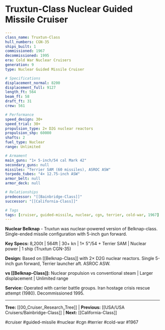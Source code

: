 # Truxtun-Class Nuclear Guided Missile Cruiser

```yaml
---
class_name: Truxtun-Class
hull_numbers: CGN-35
ships_built: 1
commissioned: 1967
decommissioned: 1995
era: Cold War Nuclear Cruisers
generation: 9
type: Nuclear Guided Missile Cruiser

# Specifications
displacement_normal: 8200
displacement_full: 9127
length_ft: 564
beam_ft: 58
draft_ft: 31
crew: 561

# Performance
speed_design: 30+
speed_trial: 30+
propulsion_type: 2× D2G nuclear reactors
propulsion_shp: 60000
shafts: 2
fuel_type: Nuclear
range: Unlimited

# Armament
main_guns: "1× 5-inch/54 cal Mark 42"
secondary_guns: null
missiles: "Terrier SAM (60 missiles), ASROC ASW"
torpedo_tubes: "4× 12.75-inch ASW"
armor_belt: null
armor_deck: null

# Relationships
predecessor: "[[Bainbridge-Class]]"
successor: "[[California-Class]]"

# Tags
tags: [cruiser, guided-missile, nuclear, cgn, terrier, cold-war, 1967]
---
```

**Nuclear Belknap** - Truxtun was nuclear-powered version of Belknap-class. Single-ended missile configuration with 5-inch gun forward.

**Key Specs:** 8,200t | 564ft | 30+ kn | 1× 5"/54 + Terrier SAM | Nuclear power | 1 ship (Truxtun CGN-35)

**Design:** Based on [[Belknap-Class]] with 2× D2G nuclear reactors. Single 5-inch gun forward, Terrier launcher aft. ASROC ASW.

**vs [[Belknap-Class]]:** Nuclear propulsion vs conventional steam | Larger displacement | Unlimited range

**Service:** Operated with carrier battle groups. Iran hostage crisis rescue attempt (1980). Decommissioned 1995.

---
**Tree:** [[00_Cruiser_Research_Tree]] | **Previous:** [[USA/USA Cruisers/Bainbridge-Class]] | **Next:** [[California-Class]]

#cruiser #guided-missile #nuclear #cgn #terrier #cold-war #1967
